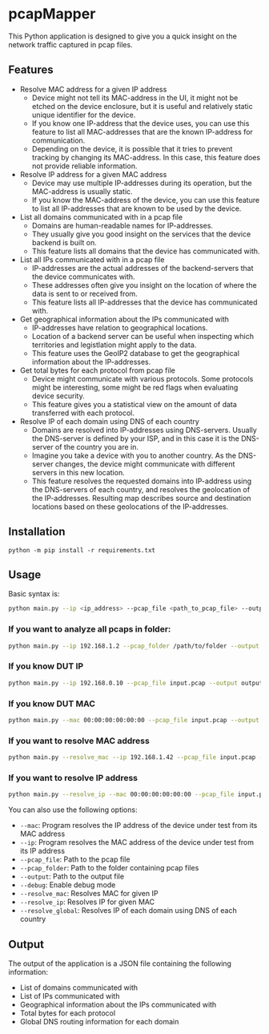 # pcapMapper

This Python application is designed to give you a quick insight on the network traffic captured in pcap files.

## Features

- Resolve MAC address for a given IP address
  - Device might not tell its MAC-address in the UI, it might not be etched on the device enclosure, but it is useful and relatively static unique identifier for the device.
  - If you know one IP-address that the device uses, you can use this feature to list all MAC-addresses that are the known IP-address for communication.
  - Depending on the device, it is possible that it tries to prevent tracking by changing its MAC-address. In this case, this feature does not provide reliable information.
- Resolve IP address for a given MAC address
  - Device may use multiple IP-addresses during its operation, but the MAC-address is usually static.
  - If you know the MAC-address of the device, you can use this feature to list all IP-addresses that are known to be used by the device.
- List all domains communicated with in a pcap file
  - Domains are human-readable names for IP-addresses.
  - They usually give you good insight on the services that the device backend is built on.
  - This feature lists all domains that the device has communicated with.
- List all IPs communicated with in a pcap file
  - IP-addresses are the actual addresses of the backend-servers that the device communicates with. 
  - These addresses often give you insight on the location of where the data is sent to or received from.
  - This feature lists all IP-addresses that the device has communicated with.
- Get geographical information about the IPs communicated with
  - IP-addresses have relation to geographical locations.
  - Location of a backend server can be useful when inspecting which territories and legistlation might apply to the data.
  - This feature uses the GeoIP2 database to get the geographical information about the IP-addresses.
- Get total bytes for each protocol from pcap file
  - Device might communicate with various protocols. Some protocols might be interesting, some might be red flags when evaluating device security.
  - This feature gives you a statistical view on the amount of data transferred with each protocol.
- Resolve IP of each domain using DNS of each country
  - Domains are resolved into IP-addresses using DNS-servers. Usually the DNS-server is defined by your ISP, and in this case it is the DNS-server of the country you are in.
  - Imagine you take a device with you to another country. As the DNS-server changes, the device might communicate with different servers in this new location.
  - This feature resolves the requested domains into IP-address using the DNS-servers of each country, and resolves the geolocation of the IP-addresses. Resulting map describes source and destination locations based on these geolocations of the IP-addresses.

## Installation

```
python -m pip install -r requirements.txt
```

## Usage

Basic syntax is:
```bash
python main.py --ip <ip_address> --pcap_file <path_to_pcap_file> --output <path_to_output_file>
```

### If you want to analyze all pcaps in folder:
```bash
python main.py --ip 192.168.1.2 --pcap_folder /path/to/folder --output output.json
```

### If you know DUT IP
```bash
python main.py --ip 192.168.0.10 --pcap_file input.pcap --output output.json
```

### If you know DUT MAC
```bash
python main.py --mac 00:00:00:00:00:00 --pcap_file input.pcap --output output.json
```

### If you want to resolve MAC address
```bash
python main.py --resolve_mac --ip 192.168.1.42 --pcap_file input.pcap --output output.json
```

### If you want to resolve IP address
```bash
python main.py --resolve_ip --mac 00:00:00:00:00:00 --pcap_file input.pcap --output output.json
```

You can also use the following options:

- `--mac`: Program resolves the IP address of the device under test from its MAC address
- `--ip`: Program resolves the MAC address of the device under test from its IP address
- `--pcap_file`: Path to the pcap file
- `--pcap_folder`: Path to the folder containing pcap files
- `--output`: Path to the output file
- `--debug`: Enable debug mode
- `--resolve_mac`: Resolves MAC for given IP
- `--resolve_ip`: Resolves IP for given MAC
- `--resolve_global`: Resolves IP of each domain using DNS of each country

## Output

The output of the application is a JSON file containing the following information:

- List of domains communicated with
- List of IPs communicated with
- Geographical information about the IPs communicated with
- Total bytes for each protocol
- Global DNS routing information for each domain